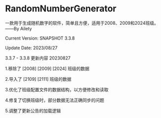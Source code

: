 # RandomNumberGenerator
一款用于生成随机数字的软件，简单且方便，适用于2008、2009和2024班级。——By Ailety

Current Version: SNAPSHOT 3.3.8

Update Date: 2023/08/27

3.3.7 - 3.3.8 更新内容 20230827

1.移除了 [2008] [2009] [2024] 班级的数据

2.导入了 [2109] [2111] 班级的数据

3.优化了班级配置文件的数据结构，以方便修改和读取

4.修复了切换班级时，部分数据无法正确同步的问题

5.调整了更新公告的加载逻辑
